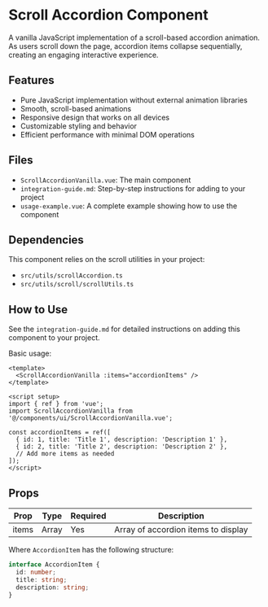 # Scroll Accordion Component

A vanilla JavaScript implementation of a scroll-based accordion animation. As users scroll down the page, accordion items collapse sequentially, creating an engaging interactive experience.

## Features

- Pure JavaScript implementation without external animation libraries
- Smooth, scroll-based animations
- Responsive design that works on all devices
- Customizable styling and behavior
- Efficient performance with minimal DOM operations

## Files

- `ScrollAccordionVanilla.vue`: The main component
- `integration-guide.md`: Step-by-step instructions for adding to your project
- `usage-example.vue`: A complete example showing how to use the component

## Dependencies

This component relies on the scroll utilities in your project:
- `src/utils/scrollAccordion.ts`
- `src/utils/scroll/scrollUtils.ts`

## How to Use

See the `integration-guide.md` for detailed instructions on adding this component to your project.

Basic usage:

```vue
<template>
  <ScrollAccordionVanilla :items="accordionItems" />
</template>

<script setup>
import { ref } from 'vue';
import ScrollAccordionVanilla from '@/components/ui/ScrollAccordionVanilla.vue';

const accordionItems = ref([
  { id: 1, title: 'Title 1', description: 'Description 1' },
  { id: 2, title: 'Title 2', description: 'Description 2' },
  // Add more items as needed
]);
</script>
```

## Props

| Prop | Type | Required | Description |
|------|------|----------|-------------|
| items | Array<AccordionItem> | Yes | Array of accordion items to display |

Where `AccordionItem` has the following structure:
```ts
interface AccordionItem {
  id: number;
  title: string;
  description: string;
}
```
